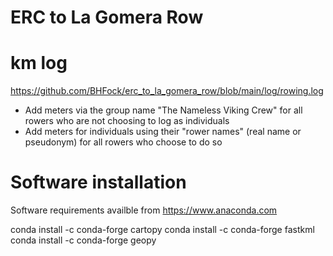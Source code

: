 # ERC to La Gomera Row

# km log 

https://github.com/BHFock/erc_to_la_gomera_row/blob/main/log/rowing.log

* Add meters via the group name "The Nameless Viking Crew" for all rowers who are not choosing to log as individuals 
* Add meters for individuals using their "rower names" (real name or pseudonym) for all rowers who choose to do so

# Software installation

Software requirements availble from 
https://www.anaconda.com

conda install -c conda-forge cartopy
conda install -c conda-forge fastkml
conda install -c conda-forge geopy
